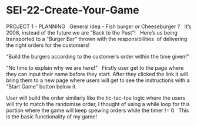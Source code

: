 # SEI-22-Create-Your-Game


PROJECT 1 - PLANNING   General Idea - Fish burger or Cheeseburger ?  
It’s 2008, instead of the future we are “Back to the Past”!  
Here’s us being transported to a “Burger Bar” thrown with the responsibilities  of delivering the right orders for the customers!

“Build the burgers according to the customer’s order within the time given!”

“No time to explain why we are here!”  
Firstly user get to the page where they can input their name before they start.
After they clicked the link it will bring them to a new page where users will get to see the instructions with a “Start Game” button below it.

User will build the order similarly like the tic-tac-toe logic where the users will try to match the randomise order, I thought of using a while loop for this portion where the game will keep spewing orders while the timer != 0   This is the basic functionality of my game!
